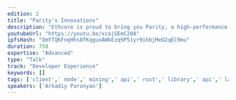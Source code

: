 ```yaml
---
edition: 2
title: "Parity's Innovations"
description: "Ethcore is proud to bring you Parity, a high-performance implementation of the Ethereum client written in Rust. Ethcore will talking about what makes Parity unique for DApp and blockchain developers. Get a brief overview of Parity’s performance and security aspects. You will learn about some of the advanced features, such as state-tree pruning, blockchain snapshotting and transaction tracing. We will also touch on private chain’s use of Parity and present a roadmap for the features to come."
youtubeUrl: "https://youtu.be/xcajGEmC20A"
ipfsHash: "QmYTQKFnqHhs8fKqguoAWkEzq9P51yr9ihbjMeQ2qEC9mu"
duration: 758
expertise: "Advanced"
type: "Talk"
track: "Developer Experience"
keywords: []
tags: ['client',' node',' mining',' api',' rust',' library',' api',' latency',' dapp',' security',' rpc',' keys',' pruning',' tracing',' sync',' poa','Developer Experience']
speakers: ['Arkadiy Paronyan']
---
```

